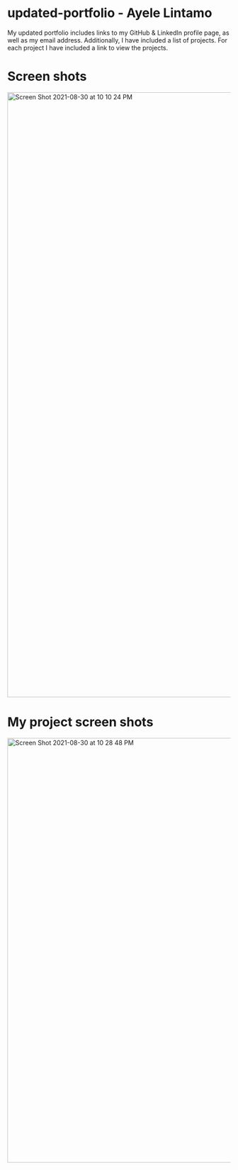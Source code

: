 # updated-portfolio - Ayele Lintamo

My updated portfolio includes links to my GitHub & LinkedIn profile page, as well as my email address. Additionally, I have included a list of projects.
For each project I have included a link to view the projects.

# Screen shots
<img width="1365" alt="Screen Shot 2021-08-30 at 10 10 24 PM" src="https://user-images.githubusercontent.com/84227686/131447010-2a95d369-8ffb-4be8-ab08-21b582803362.png">

# My project screen shots

<img width="958" alt="Screen Shot 2021-08-30 at 10 28 48 PM" src="https://user-images.githubusercontent.com/84227686/131447324-5f4b52d3-9ff1-4703-ba04-9db3c9024e73.png">

